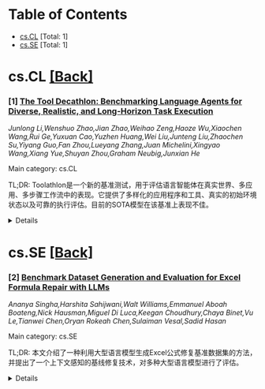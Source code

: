 <div id=toc></div>

# Table of Contents

- [cs.CL](#cs.CL) [Total: 1]
- [cs.SE](#cs.SE) [Total: 1]


<div id='cs.CL'></div>

# cs.CL [[Back]](#toc)

### [1] [The Tool Decathlon: Benchmarking Language Agents for Diverse, Realistic, and Long-Horizon Task Execution](https://arxiv.org/abs/2510.25726)
*Junlong Li,Wenshuo Zhao,Jian Zhao,Weihao Zeng,Haoze Wu,Xiaochen Wang,Rui Ge,Yuxuan Cao,Yuzhen Huang,Wei Liu,Junteng Liu,Zhaochen Su,Yiyang Guo,Fan Zhou,Lueyang Zhang,Juan Michelini,Xingyao Wang,Xiang Yue,Shuyan Zhou,Graham Neubig,Junxian He*

Main category: cs.CL

TL;DR: Toolathlon是一个新的基准测试，用于评估语言智能体在真实世界、多应用、多步骤工作流中的表现。它提供了多样化的应用程序和工具、真实的初始环境状态以及可靠的执行评估。目前的SOTA模型在该基准上表现不佳。


<details>
  <summary>Details</summary>
Motivation: 现有语言智能体基准测试通常侧重于狭窄领域或简化任务，缺乏评估智能体真实世界性能所需的任务多样性、真实性和长周期复杂性。

Method: 研究人员引入了Tool Decathlon（Toolathlon），这是一个针对语言智能体的基准测试。它涵盖了32个软件应用和604个工具，提供了真实的初始环境状态（而非仅功能上的真实性），并包含108个需要与多个应用交互的复杂任务。每个任务都通过专用评估脚本严格验证。

Result: 对SOTA模型的综合评估显示它们存在显著缺陷：表现最好的模型Claude-4.5-Sonnet的成功率仅为38.6%，而顶级的开源模型DeepSeek-V3.2-Exp仅达到20.1%。

Conclusion: Toolathlon有望推动开发出更强大的语言智能体，以应对真实世界、长周期任务的执行需求。

Abstract: Real-world language agents must handle complex, multi-step workflows across
diverse Apps. For instance, an agent may manage emails by coordinating with
calendars and file systems, or monitor a production database to detect
anomalies and generate reports following an operating manual. However, existing
language agent benchmarks often focus on narrow domains or simplified tasks
that lack the diversity, realism, and long-horizon complexity required to
evaluate agents' real-world performance. To address this gap, we introduce the
Tool Decathlon (dubbed as Toolathlon), a benchmark for language agents offering
diverse Apps and tools, realistic environment setup, and reliable
execution-based evaluation. Toolathlon spans 32 software applications and 604
tools, ranging from everyday platforms such as Google Calendar and Notion to
professional ones like WooCommerce, Kubernetes, and BigQuery. Most of the tools
are based on a high-quality set of Model Context Protocol (MCP) servers that we
may have revised or implemented ourselves. Unlike prior works, which primarily
ensure functional realism but offer limited environment state diversity, we
provide realistic initial environment states from real software, such as Canvas
courses with dozens of students or real financial spreadsheets. This benchmark
includes 108 manually sourced or crafted tasks in total, requiring interacting
with multiple Apps over around 20 turns on average to complete. Each task is
strictly verifiable through dedicated evaluation scripts. Comprehensive
evaluation of SOTA models highlights their significant shortcomings: the
best-performing model, Claude-4.5-Sonnet, achieves only a 38.6% success rate
with 20.2 tool calling turns on average, while the top open-weights model
DeepSeek-V3.2-Exp reaches 20.1%. We expect Toolathlon to drive the development
of more capable language agents for real-world, long-horizon task execution.

</details>


<div id='cs.SE'></div>

# cs.SE [[Back]](#toc)

### [2] [Benchmark Dataset Generation and Evaluation for Excel Formula Repair with LLMs](https://arxiv.org/abs/2508.11715)
*Ananya Singha,Harshita Sahijwani,Walt Williams,Emmanuel Aboah Boateng,Nick Hausman,Miguel Di Luca,Keegan Choudhury,Chaya Binet,Vu Le,Tianwei Chen,Oryan Rokeah Chen,Sulaiman Vesal,Sadid Hasan*

Main category: cs.SE

TL;DR: 本文介绍了一种利用大型语言模型生成Excel公式修复基准数据集的方法，并提出了一个上下文感知的基线修复技术，对多种大型语言模型进行了评估。


<details>
  <summary>Details</summary>
Motivation: Excel新手用户常遇到逻辑错误导致的运行时错误，现有大型语言模型能解释错误但缺乏自动化语义错误修复所需的高质量数据集。

Method: 提出了一种数据生成流程，利用少量精选种子样本通过大型语言模型的少样本提示和“LLM-as-a-Judge”验证框架，结合执行检查来构建基准数据集。同时，还提出了一种利用大型语言模型和相关电子表格上下文的上下文感知基线修复技术。

Result: 生成了一个包含618个高质量样本的基准数据集，涵盖常见运行时错误。在新生成的基准上评估了多种大型语言模型（GPT-4o, GPT-4.1, Phi-3, Mistral），并通过人工标注证明了数据集的质量。

Conclusion: 提出的数据生成方法具有高度可扩展性，可应用于其他低资源编程语言中类似的程序修复任务的评估基准创建。

Abstract: Excel is a pervasive yet often complex tool, particularly for novice users,
where runtime errors arising from logical mistakes or misinterpretations of
functions pose a significant challenge. While large language models (LLMs)
offer promising assistance by explaining formula errors, the automated
correction of these semantic runtime errors remains an open problem. A primary
challenge to advancing models for such scenarios is the severe lack of
high-quality, comprehensive datasets for training and rigorous evaluation. This
paper addresses this gap by introducing a novel approach for constructing a
benchmark dataset specifically designed for Excel formula repair. We propose a
data generation pipeline, which leverages a small set of curated seed samples
from online forums to synthetically expand the dataset. Our pipeline integrates
few-shot prompting with LLMs and employs a robust \textit{LLM-as-a-Judge}
validation framework, combined with execution-based checks to ensure the
correctness and semantic fidelity of the generated data. This process produced
a benchmark dataset of 618 high-quality samples, covering common runtime
errors. Furthermore, we propose a context-aware baseline technique for Excel
formula repair that utilizes LLMs to leverage both the faulty formula, and
relevant spreadsheet context. We evaluate the performance of various LLMs
(GPT-4o, GPT-4.1, Phi-3, Mistral) on our newly generated benchmark using
execution-based metrics. Our analysis demonstrates the dataset's quality
through manual annotation and provides insights into error and function
distributions. The proposed generation methodology is highly scalable and can
be readily adapted to create evaluation benchmarks for similar code repair
tasks in other low-resource programming languages.

</details>
